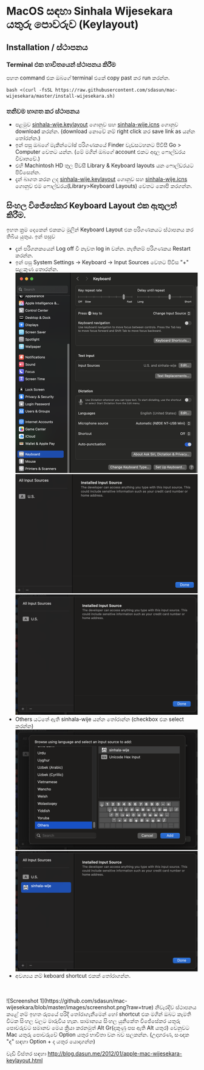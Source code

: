 # MacOS සඳහා Sinhala Wijesekara යතුරු පොවරුව (Keylayout)

## Installation / ස්ථාපනය

### Terminal එක භාවිතයෙන් ස්ථාපනය කිරීම
පහත command එක ඔබගේ terminal එකේ copy past කර run කරන්න.
```
bash <(curl -fsSL https://raw.githubusercontent.com/sdasun/mac-wijesekara/master/install-wijesekara.sh)
```
### තනිවම භාගත කර ස්ථාපනය
* පළමුව [sinhala-wije.keylayout](https://raw.githubusercontent.com/sdasun/mac-wijesekara/master/sinhala-wije.keylayout) ගොනුව සහ [sinhala-wije.icns](https://raw.githubusercontent.com/sdasun/mac-wijesekara/master/sinhala-wije.icns) ගොනුව download කරන්න. (download නොවේ නම් right click කර save link as යන්න තෝරන්න.)
* ඉන් පසු ඔබගේ මැකින්ටෝෂ් පරිගණකයේ Finder වැඩසටහනට පිවිසී Go > Computer වෙතට යන්න.
(මේ මගින් ඔබගේ account එකට අදාල ෆොල්ඩරය  විවෘතවේ.)
* එහි Machintosh HD තුල පිවසී Library & Keyboard layouts යන ෆොල්ඩරයට පිවිසෙන්න.
* දැන් බාගත කරන ලද [sinhala-wije.keylayout](https://raw.githubusercontent.com/sdasun/mac-wijesekara/master/sinhala-wije.keylayout) ගොනුව සහ [sinhala-wije.icns](https://raw.githubusercontent.com/sdasun/mac-wijesekara/master/sinhala-wije.icns) ගොනුව එම ෆොල්ඩරය(Library>Keyboard Layouts) වෙතට කොපි කරගන්න.


## සිංහල විජේසේකර Keyboard Layout එක ඇතුලත් කිරීම.
ඉහත ක්‍රම දෙකෙන් එකකට මුලින් Keyboard Layout එක පරිගණකයට ස්ථාපනය කර තිබිය යුතුය. ඉන් පසුව
* දැන් පරිගනකයෙන් Log off වී නැවත log in වන්න. නැතිනම් පරිගණකය Restart කරන්න.
* ඉන් පසු System Settings → Keyboard → Input Sources  වෙතට පිවිස "+" සළකුණ තොරන්න.
<br/>![Step 1](https://github.com/sdasun/mac-wijesekara/blob/master/images/step1.png?raw=true)
<br/>![Step 2](https://github.com/sdasun/mac-wijesekara/blob/master/images/step2.png?raw=true)
<br/>![Step 3](https://github.com/sdasun/mac-wijesekara/blob/master/images/step3.png?raw=true)
* Others යටතේ ඇති sinhala-wije යන්න තෝරාන්න (checkbox එක ‍select  කරන්න)
<br/>![Step 4](https://github.com/sdasun/mac-wijesekara/blob/master/images/step4.png?raw=true)
<br/>![Step 5](https://github.com/sdasun/mac-wijesekara/blob/master/images/step5.png?raw=true)
* අවශ්‍යය නම් keboard shortcut එකක් තෝරාගන්න.
<br/>
<br/>![Screenshot 1](https://github.com/sdasun/mac-wijesekara/blob/master/images/screenshot.png?raw=true)
නිවැරදිව ස්ථාපනය කළේ නම් ඉහත රුපයේ පරිදි තෝරාගැනීමෙන් හෝ shortcut එක මගින් ඔබට කැමති විටක සිංහල වලට මාරුවිය හැක. සාමාන්‍යය සිංහල යුනිකේත විජේසේකර යතුරු පොවරුවට සමානව මෙය ක්‍රියා කරනමුත් Alt Gr(දකුණු පස ඇති Alt යතුර) වෙනුවට Mac යතුරු පොවරුවේ Option යතුර භාවිතා වන බව සලකන්න. (උදාහරණ, සංඥක "ඳ" සඳහා Option + ද යතුර යොදාගන්න)

වැඩි විස්තර සඳහා http://blog.dasun.me/2012/01/apple-mac-wijesekara-keylayout.html
